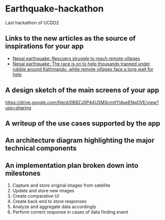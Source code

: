 # Earthquake-hackathon
Last hackathon of UCDD2
## Links to the new articles as the source of inspirations for your app

* [Nepal earthquake: Rescuers struggle to reach remote villages](http://www.ft.com/cms/s/0/838455e4-ec0e-11e4-b428-00144feab7de.html#slide0)
* [Nepal earthquake: The race is on to help thousands trapped under rubble around Kathmandu, while remote villages face a long wait for help](http://www.independent.co.uk/news/world/asia/nepal-earthquake-the-race-is-on-to-help-thousands-trapped-under-rubble-around-kathmandu-while-remote-villages-face-a-long-wait-for-help-10204416.html)

## A design sketch of the main screens of your app
https://drive.google.com/file/d/0B8ZJ0P44U5MXcmtIYjAyeENqOVE/view?usp=sharing
## A writeup of the use cases supported by the app

## An architecture diagram highlighting the major technical components

## An implementation plan broken down into milestones
1. Capture and store original images from satellite 
2. Update and store new images
3. Create comparative UI
4. Create back end to store responses
5. Analyze and aggregate data accordingly 
6. Perform correct response in cases of data finding event
